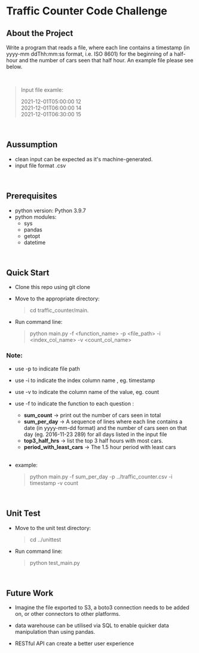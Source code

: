 # Traffic Counter Code Challenge

## About the Project

Write a program that reads a file, where each line contains a timestamp (in yyyy-mm ddThh:mm:ss format, i.e. ISO 8601) for the beginning of a half-hour and the number of  cars seen that half hour. An example file please see below.  

<br />

> Input file examle:
>
>2021-12-01T05:00:00 12 \
>2021-12-01T06:00:00 14 \
>2021-12-01T06:30:00 15 

<br />

## Aussumption

- clean input  can be expected as it's machine-generated.
- input file format .csv

<br />

## Prerequisites

- python version: Python 3.9.7
- python modules:
  - sys
  - pandas
  - getopt
  - datetime

<br />

## Quick Start

- Clone this repo using git clone 
- Move to the appropriate directory: 
    > cd traffic_counter/main.
- Run command line:
  
  > python main.py -f <function_name> -p <file_path> -i <index_col_name> -v <count_col_name>


### Note: 
- use -p to indicate file path
- use -i to indicate the index column name , eg. timestamp
- use -v to indicate the column name of the value, eg. count
- use -f to indicate the function to each question :
  - **sum_count** -> print out the number of cars seen in total
  - **sum_per_day** -> A sequence of lines where each line contains a date (in yyyy-mm-dd format) and the  number of cars seen on that day (eg. 2016-11-23 289) for all days listed in the input file
  - **top3_half_hrs** -> list the top 3 half hours with most cars.
  - **period_with_least_cars** -> The 1.5 hour period with least cars

  <br />
- example:
    > python main.py -f sum_per_day -p ../traffic_counter.csv -i timestamp -v count

<br />


## Unit Test
 
- Move to the unit test directory: 
    > cd ../unittest
- Run command line:
  
  > python test_main.py

<br />

## Future Work

- Imagine the file exported to S3, a boto3 connection needs to be added on, or other connectors to other platforms.

- data warehouse can be utilised via SQL to enable quicker data manipulation than using pandas.

- RESTful API can create a better user experience 
